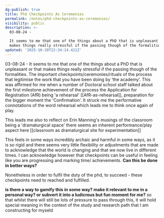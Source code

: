 ```yaml
---
dg-publish: true
title: Phd Checkpoints As Ceremonies
permalink: /notes/phd-checkpoints-as-ceremonies/
visibility: public
description: >-
  03-08-24 - 

  It seems to me that one of the things about a PhD that is unpleasant or that
  makes things really stressful if the passing though of the formalities.
updated: '2025-10-20T22:34:14.421Z'
---
```


03-08-24 - 
It seems to me that one of the things about a PhD that is unpleasant or that makes things really stressful if the passing though of the formalities. The important checkpoints/ceremonies/rituals of the process that legitimise the work that you have been doing by ‘the academy’. This was affirmed for me when a number of Doctoral school staff talked about the first milestone achievement of the process the Application for Registration (AfR)  being 'a rehearsal' [[AfR-as-rehearsal]], preparation for the bigger moment the 'Confirmation'. It struck me the performative connotations of the word rehearsal which leads me to think once again of play.

This leads me also to reflect on Erin Manning's musings of the classroom being a 'dramaturgical space' there seems an inherent performance/play aspect here [[classroom as dramaturgical site for experimentation]]

This feels in some ways incredibly archaic and harmful in some ways, as it is so rigid and there seems very little flexibility or adjustments that are made to acknowledge that the world is changing and that we now live in different times. I can acknowledge however that checkpoints can be useful in feeling like you are progressing and marking time/ achievements. **Can this be done in better ways?**

Nonetheless in order to fulfil the duty of the phd, to succeed - these checkpoints need to reached and fulfilled.

**is there a way to gamify this in some way? make it relevant to me in a personal way? or subvert it into a ludicrous but fun moment for me?** so that whilst there will still be lots of pressure to pass through this, it will hold special meaning in the context of the study and research path that I am constructing for myseld

